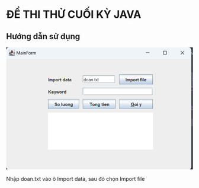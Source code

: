 # ĐỀ THI THỬ CUỐI KỲ JAVA

## Hướng dẫn sử dụng

![img.png](img.png)

Nhập doan.txt vào ô Import data, sau đó chọn Import file

